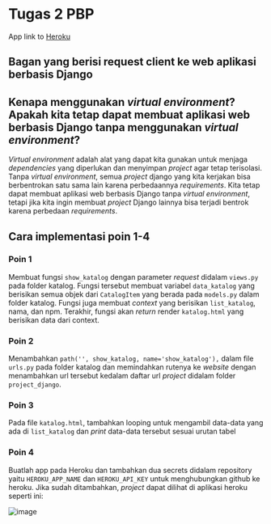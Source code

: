 # Tugas 2 PBP

App link to [Heroku](https://fikri-belum-sembuh.herokuapp.com/katalog/)

## Bagan yang berisi request client ke web aplikasi berbasis Django

## Kenapa menggunakan _virtual environment_? Apakah kita tetap dapat membuat aplikasi web berbasis Django tanpa menggunakan _virtual environment_?
_Virtual environment_ adalah alat yang dapat kita gunakan untuk menjaga _dependencies_ yang diperlukan dan menyimpan _project_ agar tetap terisolasi. Tanpa _virtual environment_, semua _project_ django yang kita kerjakan bisa berbentrokan satu sama lain karena perbedaannya _requirements_. Kita tetap dapat membuat aplikasi web berbasis Django tanpa _virtual environment_, tetapi jika kita ingin membuat _project_ Django lainnya bisa terjadi bentrok karena perbedaan _requirements_.   

## Cara implementasi poin 1-4
### Poin 1
Membuat fungsi `show_katalog` dengan parameter _request_ didalam `views.py` pada folder katalog. Fungsi tersebut membuat variabel `data_katalog` yang berisikan semua objek dari `CatalogItem` yang berada pada `models.py` dalam folder katalog. Fungsi juga membuat _context_ yang berisikan `list_katalog`, nama, dan npm. Terakhir, fungsi akan _return_ render `katalog.html` yang berisikan data dari context.
### Poin 2
Menambahkan `path('', show_katalog, name='show_katalog'),` dalam file `urls.py` pada folder katalog dan memindahkan rutenya ke _website_ dengan menambahkan url tersebut kedalam daftar url _project_ didalam folder `project_django`.
### Poin 3
Pada file `katalog.html`, tambahkan looping untuk mengambil data-data yang ada di `list_katalog` dan _print_ data-data tersebut sesuai urutan tabel
### Poin 4
Buatlah app pada Heroku dan tambahkan dua secrets didalam repository yaitu `HEROKU_APP_NAME` dan `HEROKU_API_KEY` untuk menghubungkan github ke heroku. Jika sudah ditambahkan, _project_ dapat dilihat di aplikasi heroku seperti ini:

![image](https://user-images.githubusercontent.com/89496855/190291295-07a2e69c-c408-4cde-8fdf-f75702de8d82.png)
